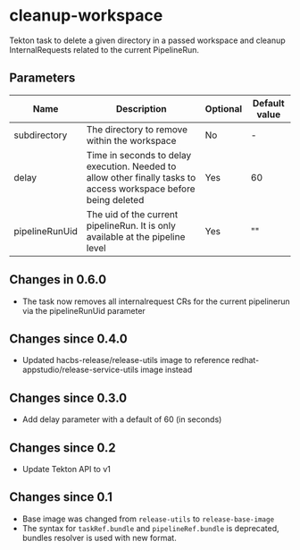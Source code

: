 # cleanup-workspace

Tekton task to delete a given directory in a passed workspace and cleanup InternalRequests related to the current PipelineRun.

## Parameters

| Name           | Description                                                                                                      | Optional | Default value |
|----------------|------------------------------------------------------------------------------------------------------------------|----------|---------------|
| subdirectory   | The directory to remove within the workspace                                                                     | No       | -             |
| delay          | Time in seconds to delay execution. Needed to allow other finally tasks to access workspace before being deleted | Yes      | 60            |
| pipelineRunUid | The uid of the current pipelineRun. It is only available at the pipeline level                                   | Yes      | ""            |

## Changes in 0.6.0
* The task now removes all internalrequest CRs for the current pipelinerun via the pipelineRunUid parameter

## Changes since 0.4.0
* Updated hacbs-release/release-utils image to reference redhat-appstudio/release-service-utils image instead

## Changes since 0.3.0

* Add delay parameter with a default of 60 (in seconds)

## Changes since 0.2

  * Update Tekton API to v1

## Changes since 0.1

  * Base image was changed from `release-utils` to `release-base-image`
  * The syntax for `taskRef.bundle` and `pipelineRef.bundle` is deprecated,
  bundles resolver is used with new format.
